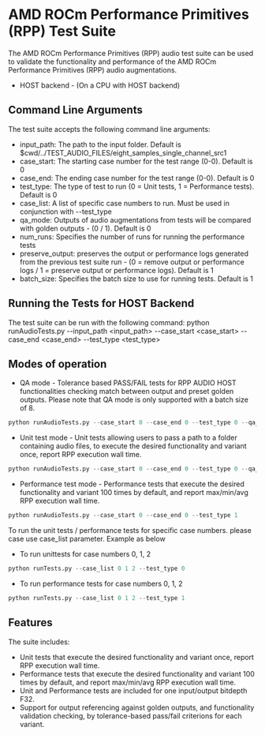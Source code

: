 # AMD ROCm Performance Primitives (RPP) Test Suite
The AMD ROCm Performance Primitives (RPP) audio test suite can be used to validate the functionality and performance of the AMD ROCm Performance Primitives (RPP) audio augmentations.
-   HOST backend - (On a CPU with HOST backend)

## Command Line Arguments
The test suite accepts the following command line arguments:
-   input_path: The path to the input folder. Default is $cwd/../TEST_AUDIO_FILES/eight_samples_single_channel_src1
-   case_start: The starting case number for the test range (0-0). Default is 0
-   case_end: The ending case number for the test range (0-0). Default is 0
-   test_type: The type of test to run (0 = Unit tests, 1 = Performance tests). Default is 0
-   case_list: A list of specific case numbers to run. Must be used in conjunction with --test_type
-   qa_mode: Outputs of audio augmentations from tests will be compared with golden outputs - (0 / 1). Default is 0
-   num_runs: Specifies the number of runs for running the performance tests
-   preserve_output: preserves the output or performance logs generated from the previous test suite run - (0 = remove output or performance logs / 1 = preserve output or performance logs). Default is 1
-   batch_size: Specifies the batch size to use for running tests. Default is 1

## Running the Tests for HOST Backend
The test suite can be run with the following command:
python runAudioTests.py --input_path <input_path> --case_start <case_start> --case_end <case_end> --test_type <test_type>

## Modes of operation
-   QA mode - Tolerance based PASS/FAIL tests for RPP AUDIO HOST functionalities checking match between output and preset golden outputs. Please note that QA mode is only supported with a batch size of 8.
``` python
python runAudioTests.py --case_start 0 --case_end 0 --test_type 0 --qa_mode 1 --batch_size 8
```
-   Unit test mode - Unit tests allowing users to pass a path to a folder containing audio files, to execute the desired functionality and variant once, report RPP execution wall time.
``` python
python runAudioTests.py --case_start 0 --case_end 0 --test_type 0 --qa_mode 0
```
-   Performance test mode - Performance tests that execute the desired functionality and variant 100 times by default, and report max/min/avg RPP execution wall time.
``` python
python runAudioTests.py --case_start 0 --case_end 0 --test_type 1
```

To run the unit tests / performance tests for specific case numbers. please case use case_list parameter. Example as below

-   To run unittests for case numbers 0, 1, 2
``` python
python runTests.py --case_list 0 1 2 --test_type 0
```
-   To run performance tests for case numbers 0, 1, 2
``` python
python runTests.py --case_list 0 1 2 --test_type 1
```

## Features
The suite includes:
-   Unit tests that execute the desired functionality and variant once, report RPP execution wall time.
-   Performance tests that execute the desired functionality and variant 100 times by default, and report max/min/avg RPP execution wall time.
-   Unit and Performance tests are included for one input/output bitdepth F32.
-   Support for output referencing against golden outputs, and functionality validation checking, by tolerance-based pass/fail criterions for each variant.
